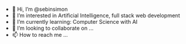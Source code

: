 - 👋 Hi, I’m @sebinsimon
- 👀 I’m interested in Artificial Intelligence, full stack web development
- 🌱 I’m currently learning: Computer Science with AI
- 💞️ I’m looking to collaborate on ...
- 📫 How to reach me ...

<!---
sebinsimon/sebinsimon is a ✨ special ✨ repository because its `README.md` (this file) appears on your GitHub profile.
You can click the Preview link to take a look at your changes.
--->
